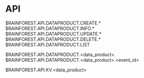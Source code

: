 # API
$RAINFOREST.API.DATAPRODUCT.CREATE.*
$RAINFOREST.API.DATAPRODUCT.INFO.*
$RAINFOREST.API.DATAPRODUCT.UPDATE.*
$RAINFOREST.API.DATAPRODUCT.DELETE.*
$RAINFOREST.API.DATAPRODUCT.LIST

$RAINFOREST.API.DATAPRODUCT.<data_product>.<pk>
$RAINFOREST.API.DATAPRODUCT.<data_product>.<event_id>

$RAINFOREST.API.KV.<data_product> 
